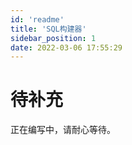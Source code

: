 ```yaml
---
id: 'readme'
title: 'SQL构建器'
sidebar_position: 1
date: 2022-03-06 17:55:29
---
```


# 待补充

正在编写中，请耐心等待。
